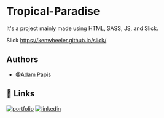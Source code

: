 
# Tropical-Paradise

It's a project mainly made using HTML, SASS, JS, and Slick.

Slick https://kenwheeler.github.io/slick/


## Authors

- [@Adam Papis](https://github.com/apapis)


## 🔗 Links
[![portfolio](https://img.shields.io/badge/my_portfolio-000?style=for-the-badge&logo=ko-fi&logoColor=white)](https://www.adampapis-portfolio.com/)
[![linkedin](https://img.shields.io/badge/linkedin-0A66C2?style=for-the-badge&logo=linkedin&logoColor=white)](https://www.linkedin.com/in/adam-papis-999239236/)


